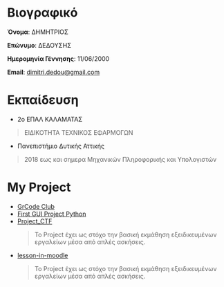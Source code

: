 # Βιογραφικό

**Όνομα**: ΔΗΜΗΤΡΙΟΣ

**Επώνυμο**: ΔΕΔΟΥΣΗΣ

**Ημερομηνία Γέννησης**: 11/06/2000

**Email**: dimitri.dedou@gmail.com

# Εκπαίδευση

- 2ο ΕΠΑΛ ΚΑΛΑΜΑΤΑΣ
> ΕΙΔΙΚΟΤΗΤΑ ΤΕΧΝΙΚΟΣ ΕΦΑΡΜΟΓΩΝ
- Πανεπιστήμιο Δυτικής Αττικής
> 2018 εως και σημερα
> Μηχανικών Πληροφορικής και Υπολογιστών

# **My Project**
- [GrCode Club](https://grcodeclub.gr/)
- [First GUI Project Python](https://github.com/Dimitris-Dedousis/first-GUI-Project-Python)
- [Project_CTF](https://github.com/Dimitris-Dedousis/Project_CTF)
  > Το Project έχει ως στόχο την βασική εκμάθηση εξειδικευμένων εργαλείων μέσα από απλές ασκήσεις. 
- [ lesson-in-moodle](https://github.com/Dimitris-Dedousis/lesson-in-moodle)
   > Το Project έχει ως στόχο την βασική εκμάθηση εξειδικευμένων εργαλείων μέσα από απλές ασκήσεις. 
